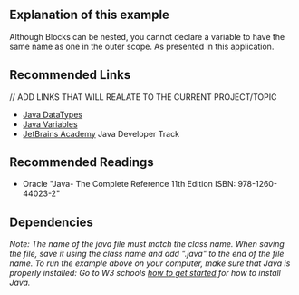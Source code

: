 ## Explanation of this example
<p>Although Blocks can be nested, you cannot declare a variable to have the same name as one in the outer scope. As presented in this application.</p>



## Recommended Links
// ADD LINKS THAT WILL REALATE TO THE CURRENT PROJECT/TOPIC
- [Java DataTypes](https://www.w3schools.com/java) 
- [Java Variables](https://www.w3schools.com/java/java_variables.asp) 
- [JetBrains Academy](https://hyperskill.org/join/4ffedd54a) Java Developer Track

## Recommended Readings
- Oracle "Java- The Complete Reference 11th Edition ISBN: 978-1260-44023-2"

## Dependencies
<em> Note: The name of the java file must match the class name. When saving the file, save it using the class name and add ".java" to the end of the file name. To run the example above on your computer, make sure that Java is properly installed: Go to W3 schools [how to get started](https://www.w3schools.com/java/java_getstarted.asp>) for how to install Java. </em>